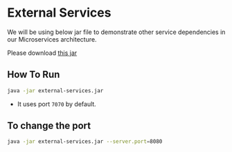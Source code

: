 # External Services

We will be using below jar file to demonstrate other service dependencies in our Microservices architecture.

Please download [this jar](https://github.com/vinsguru/spring-webflux-course/raw/master/01-external-services/external-services.jar)

## How To Run

```bash
java -jar external-services.jar
```
- It uses port `7070` by default.

## To change the port

```bash
java -jar external-services.jar --server.port=8080
```